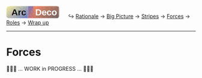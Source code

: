 [![Arc Deco.](../../../_rsc/_img/ArcDeco/ArcDeco-bar-h33px_rounded.jpg)](../../README.md) &nbsp;&nbsp;&nbsp;&nbsp;&nbsp;↪️&nbsp;[Rationale](1.ArcDeco-Rationale.md) -> [Big&nbsp;Picture](2.ArcDeco-BigPict.md) -> 
[Stripes](3.ArcDeco-Stripes.md) -> [Forces](4.ArcDeco-Forces.md) -> [Roles](5.ArcDeco-Roles.md) -> [Wrap&nbsp;up](7.ArcDeco-WrapUp.md)

---

# Forces

🚧🚧🚧 ... WORK in PROGRESS ... 🚧🚧🚧
